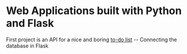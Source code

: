 # Web Applications built with Python and Flask

First project is an API for a nice and boring [to-do list](https://opensource.com/article/18/4/flask) -- Connecting the database in Flask
